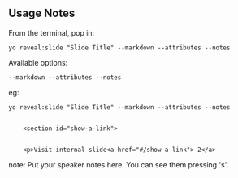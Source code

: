 ##  Usage Notes

From the terminal, pop in:

  ```yo reveal:slide "Slide Title" --markdown --attributes --notes```

Available options:

 ```--markdown --attributes --notes```

eg:

```yo reveal:slide "Slide Title" --markdown --attributes --notes```

<pre><code>
    &lt;section id="show-a-link">
</code></pre>

<pre><code>
    &lt;p>Visit internal slide&lt;a href="#/show-a-link"> 2&lt;/a>
</code></pre>



note:
    Put your speaker notes here.
    You can see them pressing 's'.
